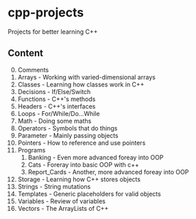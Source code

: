 # cpp-projects
Projects for better learning C++

## Content
0. Comments
1. Arrays - Working with varied-dimensional arrays
2. Classes - Learning how classes work in C++
3. Decisions - If/Else/Switch
4. Functions - C++'s methods
5. Headers - C++'s interfaces
7. Loops - For/While/Do...While
8. Math - Doing some maths
9. Operators - Symbols that do things
10. Parameter - Mainly passing objects
11. Pointers - How to reference and use pointers
12. Programs
	1. Banking - Even more advanced foreay into OOP
	2. Cats - Foreray into basic OOP with c++
	3. Report_Cards - Another, more advanced foreay into OOP
13. Storage - Learning how C++ stores objects
14. Strings - String mutations
15. Templates - Generic placeholders for valid objects
16. Variables - Review of variables
17. Vectors - The ArrayLists of C++
